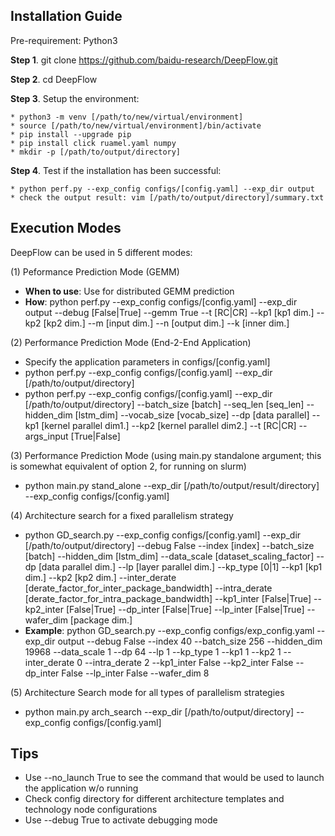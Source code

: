 ## Installation Guide ##

Pre-requirement: Python3

**Step 1**. git clone https://github.com/baidu-research/DeepFlow.git 

**Step 2**. cd DeepFlow

**Step 3**. Setup the environment:

	* python3 -m venv [/path/to/new/virtual/environment]
	* source [/path/to/new/virtual/environment]/bin/activate
	* pip install --upgrade pip
	* pip install click ruamel.yaml numpy
	* mkdir -p [/path/to/output/directory] 

**Step 4**. Test if the installation has been successful:

	* python perf.py --exp_config configs/[config.yaml] --exp_dir output
	* check the output result: vim [/path/to/output/directory]/summary.txt




## Execution Modes ##

DeepFlow can be used in 5 different modes:

(1) Peformance Prediction Mode (GEMM) 
* **When to use**: Use for distributed GEMM prediction
* **How**: python perf.py --exp_config configs/[config.yaml] --exp_dir output --debug [False|True] --gemm True --t [RC|CR] --kp1 [kp1 dim.] --kp2 [kp2 dim.] --m [input dim.] --n [output dim.] --k [inner dim.] 

(2) Performance Prediction Mode (End-2-End Application)
* Specify the application parameters in configs/[config.yaml]
* python perf.py --exp_config configs/[config.yaml] --exp_dir [/path/to/output/directory]
* python perf.py --exp_config configs/[config.yaml] --exp_dir [/path/to/output/directory] --batch_size [batch] --seq_len [seq_len] --hidden_dim [lstm_dim] --vocab_size [vocab_size] --dp [data parallel] --kp1 [kernel parallel dim1.] --kp2 [kernel parallel dim2.] --t [RC|CR] --args_input [True|False]

(3) Performance Prediction Mode (using main.py standalone argument; this is somewhat equivalent of option 2, for running on slurm)
* python main.py stand_alone --exp_dir [/path/to/output/result/directory] --exp_config configs/[config.yaml]

(4) Architecture search for a fixed parallelism strategy
* python GD_search.py --exp_config configs/[config.yaml] --exp_dir [/path/to/output/directory] --debug False --index [index] --batch_size [batch] --hidden_dim [lstm_dim] --data_scale [dataset_scaling_factor] --dp [data parallel dim.] --lp [layer parallel dim.] --kp_type [0|1] --kp1 [kp1 dim.] --kp2 [kp2 dim.] --inter_derate [derate_factor_for_inter_package_bandwidth] --intra_derate [derate_factor_for_intra_package_bandwidth] --kp1_inter [False|True] --kp2_inter [False|True] --dp_inter [False|True] --lp_inter [False|True] --wafer_dim [package dim.]
* **Example**: python GD_search.py --exp_config configs/exp_config.yaml --exp_dir output --debug False --index 40 --batch_size 256 --hidden_dim 19968 --data_scale 1 --dp 64 --lp 1 --kp_type 1 --kp1 1 --kp2 1 --inter_derate 0 --intra_derate 2 --kp1_inter False --kp2_inter False --dp_inter False --lp_inter False --wafer_dim 8

(5) Architecture Search mode for all types of parallelism strategies
* python main.py arch_search --exp_dir [/path/to/output/directory] --exp_config configs/[config.yaml]


## Tips ##

* Use --no_launch True to see the command that would be used to launch the application w/o running
* Check config directory for  different architecture templates and technology node configurations
* Use --debug True to activate debugging mode
 
